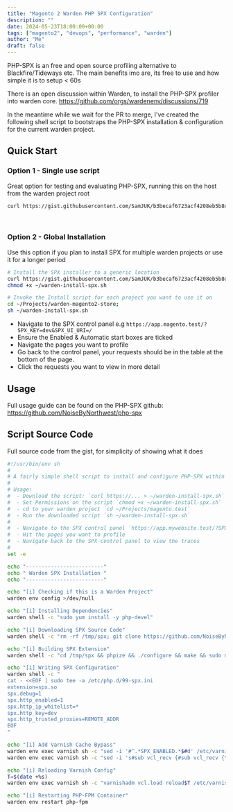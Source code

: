 ```yaml
---
title: "Magento 2 Warden PHP SPX Configuration"
description: ""
date: 2024-05-23T18:00:00+00:00
tags: ["magento2", "devops", "performance", "warden"]
author: "Me"
draft: false
---
```


PHP-SPX is an free and open source profiling alternative to Blackfire/Tideways etc. The main benefits imo are, its free to use and how simple it is to setup < 60s

There is an open discussion within Warden, to install the PHP-SPX profiler into warden core. https://github.com/orgs/wardenenv/discussions/719

In the meantime while we wait for the PR to merge, I've created the following shell script to bootstraps the PHP-SPX installation & configuration for the current warden project.

## Quick Start
### Option 1 - Single use script
Great option for testing and evaluating PHP-SPX, running this on the host from the warden project root
```sh
curl https://gist.githubusercontent.com/SamJUK/b3becaf6723acf4208eb5b8d92ef24f4/raw/f93afe910067417f55efb8d15bf5f73232fde1a9/warden_install_spx.sh | sh
```

&nbsp;

### Option 2 - Global Installation
Use this option if you plan to install SPX for multiple warden projects or use it for a longer period
```sh
# Install the SPX installer to a generic location
curl https://gist.githubusercontent.com/SamJUK/b3becaf6723acf4208eb5b8d92ef24f4/raw/f93afe910067417f55efb8d15bf5f73232fde1a9/warden_install_spx.sh > ~/warden-install-spx.sh
chmod +x ~/warden-install-spx.sh

# Invoke the Install script for each project you want to use it on
cd ~/Projects/warden-magento2-store;
sh ~/warden-install-spx.sh
```
- Navigate to the SPX control panel e.g `https://app.magento.test/?SPX_KEY=dev&SPX_UI_URI=/`
- Ensure the Enabled & Automatic start boxes are ticked
- Navigate the pages you want to profile
- Go back to the control panel, your requests should be in the table at the bottom of the page.
- Click the requests you want to view in more detail

## Usage
Full usage guide can be found on the PHP-SPX github: https://github.com/NoiseByNorthwest/php-spx 

## Script Source Code
Full source code from the gist, for simplicity of showing what it does
```sh
#!/usr/bin/env sh
#
# A fairly simple shell script to install and configure PHP-SPX within a Warden.dev Environment
# 
# Usage:
#  - Download the script: `curl https://... > ~/warden-install-spx.sh` 
#  - Set Permissions on the script `chmod +x ~/warden-install-spx.sh`
#  - cd to your warden project `cd ~/Projects/magento.test`
#  - Run the downloaded script `sh ~/warden-install-spx.sh`
#
#  - Navigate to the SPX control panel `https://app.mywebsite.test/?SPX_KEY=dev&SPX_UI_URI=/` and enable profiling
#  - Hit the pages you want to profile
#  - Navigate back to the SPX control panel to view the traces
#
set -e

echo "-------------------------"
echo " Warden SPX Installation "
echo "-------------------------"

echo "[i] Checking if this is a Warden Project"
warden env config >/dev/null

echo "[i] Installing Dependencies"
warden shell -c "sudo yum install -y php-devel"

echo "[i] Downloading SPX Source Code"
warden shell -c "rm -rf /tmp/spx; git clone https://github.com/NoiseByNorthwest/php-spx.git /tmp/spx"

echo "[i] Building SPX Extension"
warden shell -c "cd /tmp/spx && phpize && ./configure && make && sudo make install"

echo "[i] Writing SPX Configuration"
warden shell -c "
cat - <<EOF | sudo tee -a /etc/php.d/99-spx.ini
extension=spx.so
spx.debug=1
spx.http_enabled=1
spx.http_ip_whitelist=*
spx.http_key=dev
spx.http_trusted_proxies=REMOTE_ADDR
EOF
"

echo "[i] Add Varnish Cache Bypass"
warden env exec varnish sh -c "sed -i '#^.*SPX_ENABLED.*$#d' /etc/varnish/default.vcl"
warden env exec varnish sh -c "sed -i 's#sub vcl_recv {#sub vcl_recv {\nif (req.url ~ \"SPX_UI_URI|SPX_KEY\" || req.http.Cookie ~ \"SPX_ENABLED\") { return (pass); }#g' /etc/varnish/default.vcl"

echo "[i] Reloading Varnish Config"
T=$(date +%s)
warden env exec varnish sh -c "varnishadm vcl.load reload$T /etc/varnish/default.vcl; varnishadm vcl.use reload$T;"

echo "[i] Restarting PHP-FPM Container"
warden env restart php-fpm
```
